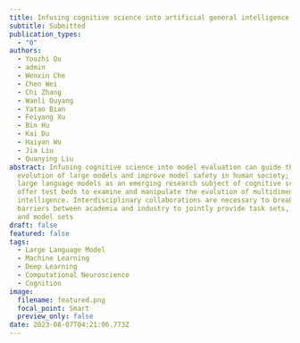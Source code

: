 ```yaml
---
title: Infusing cognitive science into artificial general intelligence test
subtitle: Submitted
publication_types:
  - "0"
authors:
  - Youzhi Qu
  - admin
  - Wenxin Che
  - Chen Wei
  - Chi Zhang
  - Wanli Ouyang
  - Yatao Bian
  - Feiyang Xu
  - Bin Hu
  - Kai Du
  - Haiyan Wu
  - Jia Liu
  - Quanying Liu
abstract: Infusing cognitive science into model evaluation can guide the
  evolution of large models and improve model safety in human society; in turn,
  large language models as an emerging research subject of cognitive science
  offer test beds to examine and manipulate the evolution of multidimensional
  intelligence. Interdisciplinary collaborations are necessary to break down
  barriers between academia and industry to jointly provide task sets, datasets,
  and model sets
draft: false
featured: false
tags:
  - Large Language Model
  - Machine Learning
  - Deep Learning
  - Computational Neuroscience
  - Cognition
image:
  filename: featured.png
  focal_point: Smart
  preview_only: false
date: 2023-08-07T04:21:06.773Z
---
```

